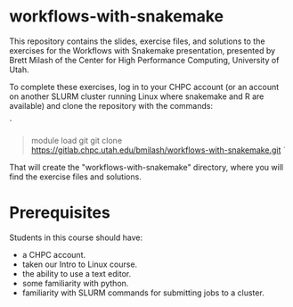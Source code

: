 # workflows-with-snakemake

This repository contains the slides, exercise files, and solutions to the
exercises for the Workflows with Snakemake presentation, presented by
Brett Milash of the Center for High Performance Computing, University of Utah.

To complete these exercises, log in to your CHPC account (or an account on
another SLURM cluster running Linux where snakemake and R are available)
and clone the repository with the commands:

`
>module load git
>git clone https://gitlab.chpc.utah.edu/bmilash/workflows-with-snakemake.git
`

That will create the "workflows-with-snakemake" directory, where you will 
find the exercise files and solutions.

# Prerequisites

Students in this course should have:
* a CHPC account.
* taken our Intro to Linux course.
* the ability to use a text editor.
* some familiarity with python.
* familiarity with SLURM commands for submitting jobs to a cluster.
